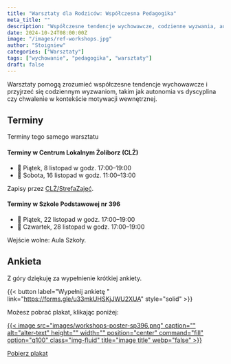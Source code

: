 ```yaml
---
title: "Warsztaty dla Rodziców: Współczesna Pedagogika"
meta_title: ""
description: "Współczesne tendencje wychowawcze, codzienne wyzwania, autonomia vs dyscyplina, chwalenie w kontekście motywacji wewnętrznej"
date: 2024-10-24T08:00:00Z
image: "/images/ref-workshops.jpg"
author: "Stoigniew"
categories: ["Warsztaty"]
tags: ["wychowanie", "pedagogika", "warsztaty"]
draft: false
---
```


Warsztaty pomogą zrozumieć współczesne tendencje wychowawcze i przyjrzeć się codziennym wyzwaniom, takim jak autonomia vs dyscyplina czy chwalenie w kontekście motywacji wewnętrznej.

## Terminy

Terminy tego samego warsztatu

#### Terminy w Centrum Lokalnym Żoliborz (CLŻ)
*  📆 Piątek, 8 listopad w godz. 17:00–19:00
*  📆 Sobota, 16 listopad w godz. 11:00–13:00

Zapisy przez [CLŻ/StrefaZajęć](https://www.strefazajec.pl/course/view/id/67501).

#### Terminy w Szkole Podstawowej nr 396

*  📆 Piątek, 22 listopad w godz. 17:00–19:00
*  📆 Czwartek, 28 listopad w godz. 17:00–19:00

Wejście wolne: Aula Szkoły. 

## Ankieta

Z góry dziękuję za wypełnienie krótkiej ankiety.

{{< button label="Wypełnij ankietę " link="https://forms.gle/u33mkUHSKjJWU2XUA" style="solid" >}}

Możesz pobrać plakat, klikając poniżej:

<a href="/images/workshops-poster-sp396.png">
    {{< image src="images/workshops-poster-sp396.png" caption="" alt="alter-text" height="" width="" position="center" command="fill" option="q100" class="img-fluid" title="image title"  webp="false" >}}
</a>

<a href="/images/workshops-poster-sp396.png" download>Pobierz plakat</a>